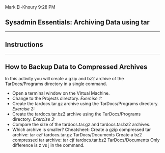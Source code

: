 Mark El-Khoury 9:28 PM
## Sysadmin Essentials: Archiving Data using tar
--------
## Instructions 
-------
## How to Backup Data to Compressed Archives
In this activity you will create a gzip and bz2 archive of the TarDocs/Programs directory in a single command.
* Open a terminal window on the Virtual Machine.
* Change to the Projects directory.
*Exercise 1:*
* Create the tardocs.tar.gz archive using the TarDocs/Programs directory.
*Exercise 2:*
* Create the tardocs.tar.bz2 archive using the TarDocs/Programs directory.
*Exercise 3:*
* Compare the size of the tardocs.tar.gz and tardocs.tar.bz2 archives.
* Which archive is smaller?
Cheatsheet:
Create a gzip compressed tar archive:
tar czf tardocs.tar.gz TarDocs/Documents
Create a bz2 compressed tar archive:
tar cjf tardocs.tar.bz2 TarDocs/Documents
Only difference is z vs j in the command.
